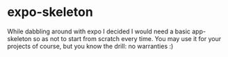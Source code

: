 # expo-skeleton
While dabbling around with expo I decided I would need a basic app-skeleton so as not to start from scratch every time. You may use it for your projects of course, but you know the drill: no warranties :)
